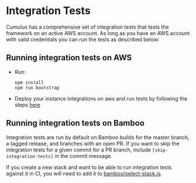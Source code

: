 # Integration Tests
Cumulus has a comprehensive set of integration tests that tests the framework on
an active AWS account. As long as you have an AWS account with valid credentials
you can run the tests as described below:

## Running integration tests on AWS

- Run:
  ```
  npm install
  npm run bootstrap
  ```
- Deploy your instance integrations on aws and run tests by following the steps
  [here](https://github.com/nasa/cumulus/tree/master/example/README.md)

## Running integration tests on Bamboo

Integration tests are run by default on Bamboo builds for the master branch,
a tagged release, and branches with an open PR. If you want to skip the
integration tests for a given commit for a PR branch, include `[skip-integration-tests]`
in the commit message. 

If you create a new stack and want to be able to run integration tests against
it in CI, you will need to add it to
[bamboo/select-stack.js](bamboo/select-stack.js).

